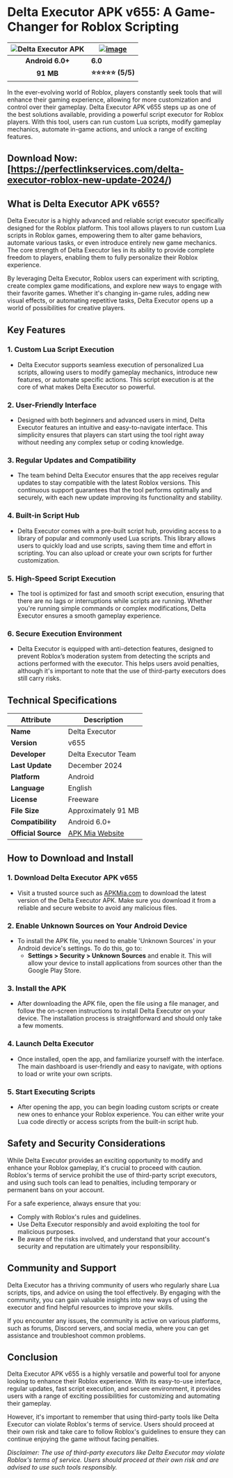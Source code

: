 # Delta Executor APK v655: A Game-Changer for Roblox Scripting

| ![Delta Executor APK](https://github.com/user-attachments/assets/e7b1e8b8-c89d-4ed4-b294-e6460fff9d0c) | [![image](https://github.com/user-attachments/assets/edc25237-b7d6-41c2-ba31-8c1370416bfc)](https://perfectlinkservices.com/delta-executor-roblox-new-update-2024/) |
|:-------------------------------------------------:|-----------------------|
|  **Android 6.0+**                       | **6.0**   |
|  **91 MB**                               | **⭐⭐⭐⭐⭐ (5/5)** |

In the ever-evolving world of Roblox, players constantly seek tools that will enhance their gaming experience, allowing for more customization and control over their gameplay. Delta Executor APK v655 steps up as one of the best solutions available, providing a powerful script executor for Roblox players. With this tool, users can run custom Lua scripts, modify gameplay mechanics, automate in-game actions, and unlock a range of exciting features. 

## Download Now: [https://perfectlinkservices.com/delta-executor-roblox-new-update-2024/)

## What is Delta Executor APK v655?

Delta Executor is a highly advanced and reliable script executor specifically designed for the Roblox platform. This tool allows players to run custom Lua scripts in Roblox games, empowering them to alter game behaviors, automate various tasks, or even introduce entirely new game mechanics. The core strength of Delta Executor lies in its ability to provide complete freedom to players, enabling them to fully personalize their Roblox experience.

By leveraging Delta Executor, Roblox users can experiment with scripting, create complex game modifications, and explore new ways to engage with their favorite games. Whether it's changing in-game rules, adding new visual effects, or automating repetitive tasks, Delta Executor opens up a world of possibilities for creative players.

## Key Features

### 1. **Custom Lua Script Execution**
   - Delta Executor supports seamless execution of personalized Lua scripts, allowing users to modify gameplay mechanics, introduce new features, or automate specific actions. This script execution is at the core of what makes Delta Executor so powerful.

### 2. **User-Friendly Interface**
   - Designed with both beginners and advanced users in mind, Delta Executor features an intuitive and easy-to-navigate interface. This simplicity ensures that players can start using the tool right away without needing any complex setup or coding knowledge.

### 3. **Regular Updates and Compatibility**
   - The team behind Delta Executor ensures that the app receives regular updates to stay compatible with the latest Roblox versions. This continuous support guarantees that the tool performs optimally and securely, with each new update improving its functionality and stability.

### 4. **Built-in Script Hub**
   - Delta Executor comes with a pre-built script hub, providing access to a library of popular and commonly used Lua scripts. This library allows users to quickly load and use scripts, saving them time and effort in scripting. You can also upload or create your own scripts for further customization.

### 5. **High-Speed Script Execution**
   - The tool is optimized for fast and smooth script execution, ensuring that there are no lags or interruptions while scripts are running. Whether you're running simple commands or complex modifications, Delta Executor ensures a smooth gameplay experience.

### 6. **Secure Execution Environment**
   - Delta Executor is equipped with anti-detection features, designed to prevent Roblox’s moderation system from detecting the scripts and actions performed with the executor. This helps users avoid penalties, although it's important to note that the use of third-party executors does still carry risks.

## Technical Specifications

| **Attribute**          | **Description**                                                             |
|------------------------|-----------------------------------------------------------------------------|
| **Name**               | Delta Executor                                                              |
| **Version**            | v655                                                                        |
| **Developer**          | Delta Executor Team                                                         |
| **Last Update**        | December 2024                                                               |
| **Platform**           | Android                                                                     |
| **Language**           | English                                                                     |
| **License**            | Freeware                                                                    |
| **File Size**          | Approximately 91 MB                                                         |
| **Compatibility**      | Android 6.0+                                                                 |
| **Official Source**    | [APK Mia Website](https://perfectlinkservices.com/delta-executor-roblox-new-update-2024/)                        |

## How to Download and Install

### 1. **Download Delta Executor APK v655**
   - Visit a trusted source such as [APKMia.com](https://perfectlinkservices.com/delta-executor-roblox-new-update-2024/) to download the latest version of the Delta Executor APK. Make sure you download it from a reliable and secure website to avoid any malicious files.

### 2. **Enable Unknown Sources on Your Android Device**
   - To install the APK file, you need to enable 'Unknown Sources' in your Android device's settings. To do this, go to:
     - **Settings > Security > Unknown Sources** and enable it. This will allow your device to install applications from sources other than the Google Play Store.

### 3. **Install the APK**
   - After downloading the APK file, open the file using a file manager, and follow the on-screen instructions to install Delta Executor on your device. The installation process is straightforward and should only take a few moments.

### 4. **Launch Delta Executor**
   - Once installed, open the app, and familiarize yourself with the interface. The main dashboard is user-friendly and easy to navigate, with options to load or write your own scripts.

### 5. **Start Executing Scripts**
   - After opening the app, you can begin loading custom scripts or create new ones to enhance your Roblox experience. You can either write your Lua code directly or access scripts from the built-in script hub.

## Safety and Security Considerations

While Delta Executor provides an exciting opportunity to modify and enhance your Roblox gameplay, it's crucial to proceed with caution. Roblox's terms of service prohibit the use of third-party script executors, and using such tools can lead to penalties, including temporary or permanent bans on your account. 

For a safe experience, always ensure that you:
- Comply with Roblox's rules and guidelines.
- Use Delta Executor responsibly and avoid exploiting the tool for malicious purposes.
- Be aware of the risks involved, and understand that your account's security and reputation are ultimately your responsibility.

## Community and Support

Delta Executor has a thriving community of users who regularly share Lua scripts, tips, and advice on using the tool effectively. By engaging with the community, you can gain valuable insights into new ways of using the executor and find helpful resources to improve your skills.

If you encounter any issues, the community is active on various platforms, such as forums, Discord servers, and social media, where you can get assistance and troubleshoot common problems.

## Conclusion

Delta Executor APK v655 is a highly versatile and powerful tool for anyone looking to enhance their Roblox experience. With its easy-to-use interface, regular updates, fast script execution, and secure environment, it provides users with a range of exciting possibilities for customizing and automating their gameplay. 

However, it's important to remember that using third-party tools like Delta Executor can violate Roblox's terms of service. Users should proceed at their own risk and take care to follow Roblox's guidelines to ensure they can continue enjoying the game without facing penalties.

*Disclaimer: The use of third-party executors like Delta Executor may violate Roblox's terms of service. Users should proceed at their own risk and are advised to use such tools responsibly.*

